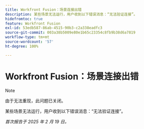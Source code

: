 ```yaml
---
title: Workfront Fusion：场景连接出错
description: 某些场景无法运行，用户收到以下错误消息：“无法验证连接”。
hidefromtoc: true
feature: Workfront Fusion
exl-id: 53edb587-86ab-4515-90b3-c2a338eadfc3
source-git-commit: 003a38b5009e80e1b65c23354c8fb9b38d6a7819
workflow-type: tm+mt
source-wordcount: '57'
ht-degree: 100%

---
```


# Workfront Fusion：场景连接出错

>[!NOTE]
>
>由于无法重现，此问题已关闭。

某些场景无法运行，用户收到以下错误消息：“无法验证连接”。

_首次报告于 2025 年 2 月 19 日。_
